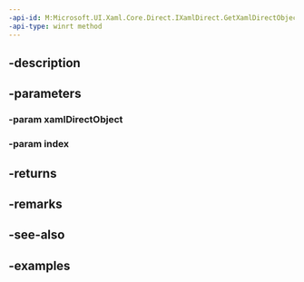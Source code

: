 ```yaml
---
-api-id: M:Microsoft.UI.Xaml.Core.Direct.IXamlDirect.GetXamlDirectObjectFromCollectionAt(System.Object,System.UInt32)
-api-type: winrt method
---
```


## -description

## -parameters

### -param xamlDirectObject

### -param index

## -returns

## -remarks

## -see-also

## -examples

